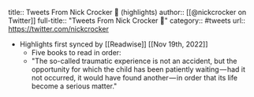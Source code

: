 title:: Tweets From Nick Crocker 🐘 (highlights)
author:: [[@nickcrocker on Twitter]]
full-title:: "Tweets From Nick Crocker 🐘"
category:: #tweets
url:: https://twitter.com/nickcrocker

- Highlights first synced by [[Readwise]] [[Nov 19th, 2022]]
	- Five books to read in order:
	- "The so-called traumatic experience is not an accident, but the opportunity for which the child has been patiently waiting — had it not occurred, it would have found another — in order that its life become a serious matter."